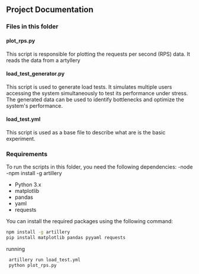 ## Project Documentation

### Files in this folder

#### plot_rps.py
This script is responsible for plotting the requests per second (RPS) data. It reads the data from a artyllery

#### load_test_generator.py
This script is used to generate load tests. It simulates multiple users accessing the system simultaneously to test its performance under stress. The generated data can be used to identify bottlenecks and optimize the system's performance.

#### load_test.yml
This script is used as a base file to describe what are is the basic experiment.

### Requirements

To run the scripts in this folder, you need the following dependencies:
-node
 -npm install -g artillery
- Python 3.x
- matplotlib
- pandas
- yaml
- requests

You can install the required packages using the following command:

```sh
npm install -g artillery
pip install matplotlib pandas pyyaml requests
```

running
```sh
 artillery run load_test.yml
 python plot_rps.py
```
